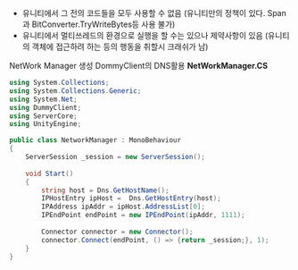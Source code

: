 - 유니티에서 그 전의 코드들을 모두 사용할 수 없음 (유니티만의 정책이 있다. Span과 BitConverter.TryWriteBytes등 사용 불가)
- 유니티에서 멀티쓰레드의 환경으로 실행을 할 수는 있으나 제약사항이 있음 (유니티의 객체에 접근하려 하는 등의 행동을 취할시 크래쉬가 남)

NetWork Manager 생성 
DommyClient의 DNS활용
**NetWorkManager.CS**
```csharp
using System.Collections;
using System.Collections.Generic;
using System.Net;
using DummyClient;
using ServerCore;
using UnityEngine;

public class NetworkManager : MonoBehaviour
{
    ServerSession _session = new ServerSession();
    
    void Start()
    {
        string host = Dns.GetHostName();
        IPHostEntry ipHost =  Dns.GetHostEntry(host);
        IPAddress ipAddr = ipHost.AddressList[0];
        IPEndPoint endPoint = new IPEndPoint(ipAddr, 1111);
        
        Connector connector = new Connector();
        connector.Connect(endPoint, () => {return _session;}, 1);
    }
}
```
